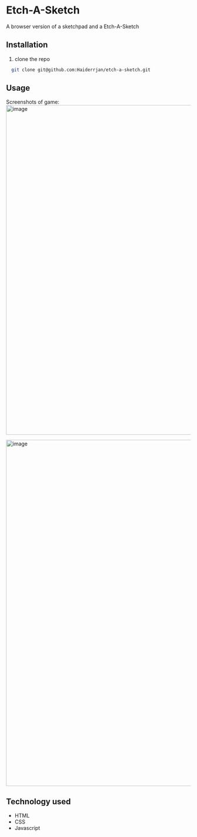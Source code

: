 
# Etch-A-Sketch

A browser version of a sketchpad and a Etch-A-Sketch

## Installation

1. clone the repo 

```bash
  git clone git@github.com:Haiderrjan/etch-a-sketch.git

```

## Usage

Screenshots of game:
<img width="1080" height="900" alt="image" src="https://github.com/user-attachments/assets/dc73984d-bfef-4f23-866a-eb23c3d40eb7" />

<img width="1919" height="945" alt="image" src="https://github.com/user-attachments/assets/c897c835-4608-4074-9e62-6773837efcff" />


## Technology used 

- HTML
- CSS
- Javascript


